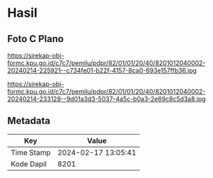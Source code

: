 # Hasil

## Foto C Plano

https://sirekap-obj-formc.kpu.go.id/c7c7/pemilu/pdpr/82/01/01/20/40/8201012040002-20240214-225921--c734fe01-b22f-4157-8ca0-693e157ffb36.jpg

https://sirekap-obj-formc.kpu.go.id/c7c7/pemilu/pdpr/82/01/01/20/40/8201012040002-20240214-233128--9d01a3d3-5037-4a5c-b0a3-2e69c8c5d3a8.jpg


## Metadata

| Key        | Value               |
| ---------- | ------------------- |
| Time Stamp | 2024-02-17 13:05:41 |
| Kode Dapil | 8201                |



